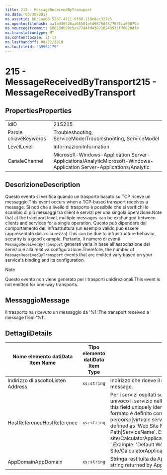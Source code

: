 ```yaml
---
title: 215 - MessageReceivedByTransport
ms.date: 03/30/2017
ms.assetid: bb32aa60-5207-4711-9f08-110e8ac327e5
ms.openlocfilehash: aa1ad30526aa65501e5d9875d3877631ca00879b
ms.sourcegitcommit: 68653db98c5ea7744fd438710248935f70020dfb
ms.translationtype: MT
ms.contentlocale: it-IT
ms.lasthandoff: 08/22/2019
ms.locfileid: "69964179"
---
```

# <a name="215---messagereceivedbytransport"></a><span data-ttu-id="ccdc0-102">215 - MessageReceivedByTransport</span><span class="sxs-lookup"><span data-stu-id="ccdc0-102">215 - MessageReceivedByTransport</span></span>
## <a name="properties"></a><span data-ttu-id="ccdc0-103">Properties</span><span class="sxs-lookup"><span data-stu-id="ccdc0-103">Properties</span></span>  
  
|||  
|-|-|  
|<span data-ttu-id="ccdc0-104">id</span><span class="sxs-lookup"><span data-stu-id="ccdc0-104">ID</span></span>|<span data-ttu-id="ccdc0-105">215</span><span class="sxs-lookup"><span data-stu-id="ccdc0-105">215</span></span>|  
|<span data-ttu-id="ccdc0-106">Parole chiave</span><span class="sxs-lookup"><span data-stu-id="ccdc0-106">Keywords</span></span>|<span data-ttu-id="ccdc0-107">Troubleshooting, ServiceModel</span><span class="sxs-lookup"><span data-stu-id="ccdc0-107">Troubleshooting, ServiceModel</span></span>|  
|<span data-ttu-id="ccdc0-108">Level</span><span class="sxs-lookup"><span data-stu-id="ccdc0-108">Level</span></span>|<span data-ttu-id="ccdc0-109">Informazioni</span><span class="sxs-lookup"><span data-stu-id="ccdc0-109">Information</span></span>|  
|<span data-ttu-id="ccdc0-110">Canale</span><span class="sxs-lookup"><span data-stu-id="ccdc0-110">Channel</span></span>|<span data-ttu-id="ccdc0-111">Microsoft-Windows-Application Server-Applications/Analytic</span><span class="sxs-lookup"><span data-stu-id="ccdc0-111">Microsoft-Windows-Application Server-Applications/Analytic</span></span>|  
  
## <a name="description"></a><span data-ttu-id="ccdc0-112">Descrizione</span><span class="sxs-lookup"><span data-stu-id="ccdc0-112">Description</span></span>  
 <span data-ttu-id="ccdc0-113">Questo evento si verifica quando un trasporto basato su TCP riceve un messaggio.</span><span class="sxs-lookup"><span data-stu-id="ccdc0-113">This event occurs when a TCP-based transport receives a message.</span></span> <span data-ttu-id="ccdc0-114">Si noti che a livello di trasporto è possibile che si verifichi lo scambio di più messaggi tra client e servizi per una singola operazione.</span><span class="sxs-lookup"><span data-stu-id="ccdc0-114">Note that at the transport level, multiple messages can be exchanged between clients and services for a single operation.</span></span> <span data-ttu-id="ccdc0-115">Questo può dipendere dal comportamento dell'infrastruttura (un esempio valido può essere rappresentato dalla sicurezza).</span><span class="sxs-lookup"><span data-stu-id="ccdc0-115">This can be due to infrastructure behavior, security is a good example.</span></span> <span data-ttu-id="ccdc0-116">Pertanto, il numero di eventi `MessageReceivedByTransport` generati varia in base all'associazione del servizio e alla relativa configurazione.</span><span class="sxs-lookup"><span data-stu-id="ccdc0-116">Therefore, the number of `MessageReceivedByTransport` events that are emitted vary based on your service's binding and its configuration.</span></span>  
  
> [!NOTE]
> <span data-ttu-id="ccdc0-117">Questo evento non viene generato per i trasporti unidirezionali.</span><span class="sxs-lookup"><span data-stu-id="ccdc0-117">This event is not emitted for one-way transports.</span></span>  
  
## <a name="message"></a><span data-ttu-id="ccdc0-118">Messaggio</span><span class="sxs-lookup"><span data-stu-id="ccdc0-118">Message</span></span>  
 <span data-ttu-id="ccdc0-119">Il trasporto ha ricevuto un messaggio da '%1'.</span><span class="sxs-lookup"><span data-stu-id="ccdc0-119">The transport received a message from '%1'.</span></span>  
  
## <a name="details"></a><span data-ttu-id="ccdc0-120">Dettagli</span><span class="sxs-lookup"><span data-stu-id="ccdc0-120">Details</span></span>  
  
|<span data-ttu-id="ccdc0-121">Nome elemento dati</span><span class="sxs-lookup"><span data-stu-id="ccdc0-121">Data Item Name</span></span>|<span data-ttu-id="ccdc0-122">Tipo elemento dati</span><span class="sxs-lookup"><span data-stu-id="ccdc0-122">Data Item Type</span></span>|<span data-ttu-id="ccdc0-123">Descrizione</span><span class="sxs-lookup"><span data-stu-id="ccdc0-123">Description</span></span>|  
|--------------------|--------------------|-----------------|  
|<span data-ttu-id="ccdc0-124">Indirizzo di ascolto</span><span class="sxs-lookup"><span data-stu-id="ccdc0-124">Listen Address</span></span>|`xs:string`|<span data-ttu-id="ccdc0-125">Indirizzo che riceve il messaggio.</span><span class="sxs-lookup"><span data-stu-id="ccdc0-125">The address that received the message.</span></span>|  
|<span data-ttu-id="ccdc0-126">HostReference</span><span class="sxs-lookup"><span data-stu-id="ccdc0-126">HostReference</span></span>|`xs:string`|<span data-ttu-id="ccdc0-127">Per i servizi ospitati su Web, questo campo identifica in modo univoco il servizio nella gerarchia Web.</span><span class="sxs-lookup"><span data-stu-id="ccdc0-127">For Web-hosted services, this field uniquely identifies the service in the Web hierarchy.</span></span> <span data-ttu-id="ccdc0-128">Il formato è definito come ' nome sito Web dell'applicazione percorso&#124;virtuale servizio&#124;percorso virtuale servizio '.</span><span class="sxs-lookup"><span data-stu-id="ccdc0-128">Its format is defined as 'Web Site Name Application Virtual Path&#124;Service Virtual Path&#124;ServiceName'.</span></span> <span data-ttu-id="ccdc0-129">Esempio: ' Default Web site/CalculatorApplication&#124;/CalculatorService.svc&#124;CalculatorService '.</span><span class="sxs-lookup"><span data-stu-id="ccdc0-129">Example: 'Default Web Site/CalculatorApplication&#124;/CalculatorService.svc&#124;CalculatorService'.</span></span>|  
|<span data-ttu-id="ccdc0-130">AppDomain</span><span class="sxs-lookup"><span data-stu-id="ccdc0-130">AppDomain</span></span>|`xs:string`|<span data-ttu-id="ccdc0-131">Stringa restituita da AppDomain.CurrentDomain.FriendlyName.</span><span class="sxs-lookup"><span data-stu-id="ccdc0-131">The string returned by AppDomain.CurrentDomain.FriendlyName.</span></span>|

